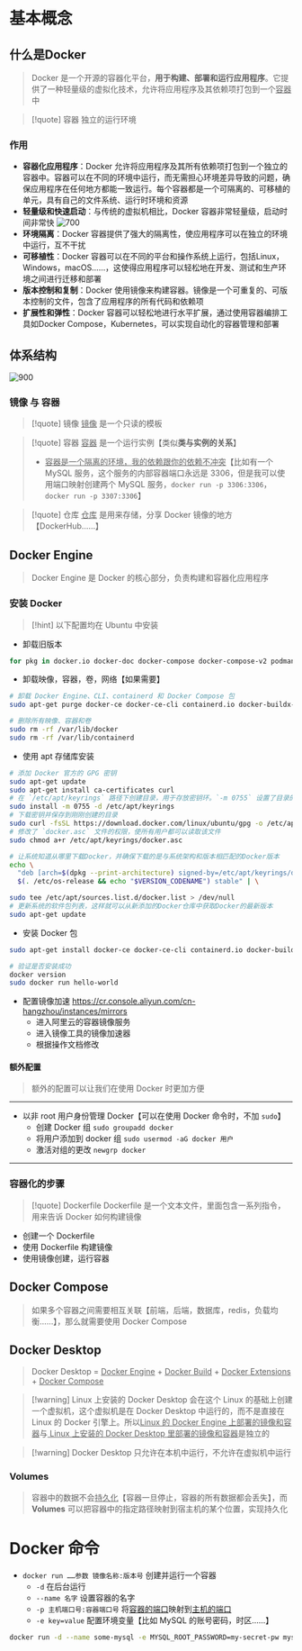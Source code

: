 # 基本概念
## 什么是Docker
> Docker 是一个开源的容器化平台，**用于构建、部署和运行应用程序**。它提供了一种轻量级的虚拟化技术，允许将应用程序及其依赖项打包到一个<u>容器</u>中

>[!quote] 容器
>独立的运行环境

### 作用
- **容器化应用程序**：Docker 允许将应用程序及其所有依赖项打包到一个独立的容器中。容器可以在不同的环境中运行，而无需担心环境差异导致的问题，确保应用程序在任何地方都能一致运行。每个容器都是一个可隔离的、可移植的单元，具有自己的文件系统、运行时环境和资源
- **轻量级和快速启动**：与传统的虚拟机相比，Docker 容器非常轻量级，启动时间非常快
![700](https://obsidian-1307744200.cos.ap-guangzhou.myqcloud.com/%E5%9B%BE%E7%89%87/202402261348445.png)
- **环境隔离**：Docker 容器提供了强大的隔离性，使应用程序可以在独立的环境中运行，互不干扰
- **可移植性**：Docker 容器可以在不同的平台和操作系统上运行，包括Linux，Windows，macOS……，这使得应用程序可以轻松地在开发、测试和生产环境之间进行迁移和部署
- **版本控制和复制**：Docker 使用镜像来构建容器。镜像是一个可重复的、可版本控制的文件，包含了应用程序的所有代码和依赖项
- **扩展性和弹性**：Docker 容器可以轻松地进行水平扩展，通过使用容器编排工具如Docker Compose，Kubernetes，可以实现自动化的容器管理和部署

## 体系结构
![900](https://obsidian-1307744200.cos.ap-guangzhou.myqcloud.com/%E5%9B%BE%E7%89%87/202402261429382.png)

### 镜像 与 容器
>[!quote] 镜像
><u>镜像</u> 是一个只读的模板

>[!quote] 容器
><u>容器</u> 是一个运行实例【类似**类与实例的关系**】
>
>- <u>容器是一个隔离的环境，我的依赖跟你的依赖不冲突</u>【比如有一个 MySQL 服务，这个服务的内部容器端口永远是 3306，但是我可以使用端口映射创建两个 MySQL 服务，`docker run -p 3306:3306`，`docker run -p 3307:3306`】

>[!quote] 仓库
><u>仓库</u> 是用来存储，分享 Docker 镜像的地方【DockerHub……】

## Docker Engine
>Docker Engine 是 Docker 的核心部分，负责构建和容器化应用程序

### 安装 Docker
>[!hint] 以下配置均在 Ubuntu 中安装

- 卸载旧版本
```bash
for pkg in docker.io docker-doc docker-compose docker-compose-v2 podman-docker containerd runc; do sudo apt-get remove $pkg; done
```

- 卸载映像，容器，卷，网络【如果需要】
```bash
# 卸载 Docker Engine、CLI、containerd 和 Docker Compose 包
sudo apt-get purge docker-ce docker-ce-cli containerd.io docker-buildx-plugin docker-compose-plugin docker-ce-rootless-extras

# 删除所有映像、容器和卷
sudo rm -rf /var/lib/docker
sudo rm -rf /var/lib/containerd
```

- 使用 apt 存储库安装
```bash
# 添加 Docker 官方的 GPG 密钥
sudo apt-get update
sudo apt-get install ca-certificates curl
# 在 `/etc/apt/keyrings` 路径下创建目录，用于存放密钥环。`-m 0755` 设置了目录的权限【所有用户都可以读取或者进入该目录，只有拥有者可以写入数据】
sudo install -m 0755 -d /etc/apt/keyrings
# 下载密钥并保存到刚刚创建的目录
sudo curl -fsSL https://download.docker.com/linux/ubuntu/gpg -o /etc/apt/keyrings/docker.asc
# 修改了 `docker.asc` 文件的权限，使所有用户都可以读取该文件
sudo chmod a+r /etc/apt/keyrings/docker.asc

# 让系统知道从哪里下载Docker，并确保下载的是与系统架构和版本相匹配的Docker版本
echo \
  "deb [arch=$(dpkg --print-architecture) signed-by=/etc/apt/keyrings/docker.asc] https://download.docker.com/linux/ubuntu \
  $(. /etc/os-release && echo "$VERSION_CODENAME") stable" | \

sudo tee /etc/apt/sources.list.d/docker.list > /dev/null
# 更新系统的软件包列表，这样就可以从新添加的Docker仓库中获取Docker的最新版本
sudo apt-get update
```

- 安装 Docker 包
```bash
sudo apt-get install docker-ce docker-ce-cli containerd.io docker-buildx-plugin docker-compose-plugin

# 验证是否安装成功
docker version
sudo docker run hello-world
```

- 配置镜像加速 https://cr.console.aliyun.com/cn-hangzhou/instances/mirrors
	- 进入阿里云的容器镜像服务
	- 进入镜像工具的镜像加速器
	- 根据操作文档修改

#### 额外配置
> 额外的配置可以让我们在使用 Docker 时更加方便

---

- 以非 root 用户身份管理 Docker【可以在使用 Docker 命令时，不加 `sudo`】
	- 创建 Docker 组 `sudo groupadd docker`
	- 将用户添加到 docker 组 `sudo usermod -aG docker 用户`
	- 激活对组的更改 `newgrp docker`

---

### 容器化的步骤
>[!quote] Dockerfile
>Dockerfile 是一个文本文件，里面包含一系列指令，用来告诉 Docker 如何构建镜像

- 创建一个 Dockerfile
- 使用 Dockerfile 构建镜像
- 使用镜像创建，运行容器

## Docker Compose
>如果多个容器之间需要相互关联【前端，后端，数据库，redis，负载均衡……】，那么就需要使用 Docker Compose

## Docker Desktop
>Docker Desktop = <u>Docker Engine</u> + <u>Docker Build</u> + <u>Docker Extensions</u> + <u>Docker Compose</u>

>[!warning] Linux 上安装的 Docker Desktop 会在这个 Linux 的基础上创建一个虚拟机，这个虚拟机是在 Docker Desktop 中运行的，而不是直接在 Linux 的 Docker 引擎上。所以<u>Linux 的 Docker Engine 上部署的镜像和容器</u>与<u> Linux 上安装的 Docker Desktop 里部署的镜像和容器</u>是独立的

>[!warning] Docker Desktop 只允许在本机中运行，不允许在虚拟机中运行

### Volumes
>容器中的数据不会<u>持久化</u>【容器一旦停止，容器的所有数据都会丢失】，而**Volumes** 可以把容器中的指定路径映射到宿主机的某个位置，实现持久化

# Docker 命令
- `docker run ……参数 镜像名称:版本号` 创建并运行一个容器
	- `-d` 在后台运行
	- `--name 名字` 设置容器的名字
	- `-p 主机端口号:容器端口号` 将<u>容器的端口</u>映射到<u>主机的端口</u>
	- `-e key=value` 配置环境变量【比如 MySQL 的账号密码，时区……】

```bash
docker run -d --name some-mysql -e MYSQL_ROOT_PASSWORD=my-secret-pw mysql:tag
```







